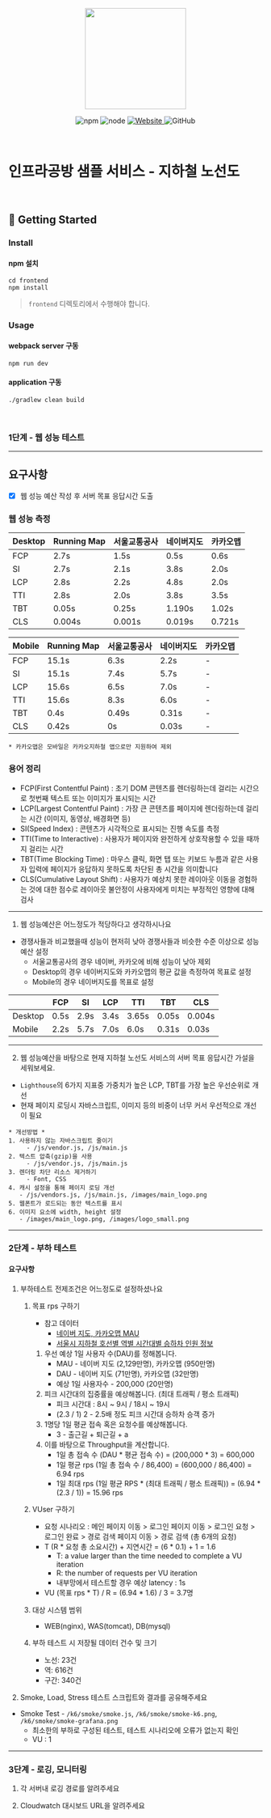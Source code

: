 <p align="center">
    <img width="200px;" src="https://raw.githubusercontent.com/woowacourse/atdd-subway-admin-frontend/master/images/main_logo.png"/>
</p>
<p align="center">
  <img alt="npm" src="https://img.shields.io/badge/npm-%3E%3D%205.5.0-blue">
  <img alt="node" src="https://img.shields.io/badge/node-%3E%3D%209.3.0-blue">
  <a href="https://edu.nextstep.camp/c/R89PYi5H" alt="nextstep atdd">
    <img alt="Website" src="https://img.shields.io/website?url=https%3A%2F%2Fedu.nextstep.camp%2Fc%2FR89PYi5H">
  </a>
  <img alt="GitHub" src="https://img.shields.io/github/license/next-step/atdd-subway-service">
</p>

<br>

# 인프라공방 샘플 서비스 - 지하철 노선도

<br>

## 🚀 Getting Started

### Install

#### npm 설치

```
cd frontend
npm install
```

> `frontend` 디렉토리에서 수행해야 합니다.

### Usage

#### webpack server 구동

```
npm run dev
```

#### application 구동

```
./gradlew clean build
```

<br>

### 1단계 - 웹 성능 테스트

---

## 요구사항

- [x] 웹 성능 예산 작성 후 서버 목표 응답시간 도출

### 웹 성능 측정

| Desktop | Running Map | 서울교통공사 | 네이버지도  | 카카오맵   |
|---------|-------------|--------|--------|--------|
| FCP     | 2.7s        | 1.5s   | 0.5s   | 0.6s   |
| SI      | 2.7s        | 2.1s   | 3.8s   | 2.0s   |
| LCP     | 2.8s        | 2.2s   | 4.8s   | 2.0s   |
| TTI     | 2.8s        | 2.0s   | 3.8s   | 3.5s   |
| TBT     | 0.05s       | 0.25s  | 1.190s | 1.02s  |
| CLS     | 0.004s      | 0.001s | 0.019s | 0.721s |

| Mobile | Running Map | 서울교통공사 | 네이버지도 | 카카오맵 |
|--------|-------------|--------|-------|------|
| FCP    | 15.1s       | 6.3s   | 2.2s  | -    |
| SI     | 15.1s       | 7.4s   | 5.7s  | -    |
| LCP    | 15.6s       | 6.5s   | 7.0s  | -    |
| TTI    | 15.6s       | 8.3s   | 6.0s  | -    |
| TBT    | 0.4s        | 0.49s  | 0.31s | -    |
| CLS    | 0.42s       | 0s     | 0.03s | -    |

`* 카카오맵은 모바일은 카카오지하철 앱으로만 지원하여 제외`

### 용어 정리

* FCP(First Contentful Paint) : 초기 DOM 콘텐츠를 렌더링하는데 걸리는 시간으로 첫번째 텍스트 또는 이미지가 표시되는 시간
* LCP(Largest Contentful Paint) : 가장 큰 콘텐츠를 페이지에 렌더링하는데 걸리는 시간 (이미지, 동영상, 배경화면 등)
* SI(Speed Index) : 콘텐츠가 시각적으로 표시되는 진행 속도를 측정
* TTI(Time to Interactive) : 사용자가 페이지와 완전하게 상호작용할 수 있을 때까지 걸리는 시간
* TBT(Time Blocking Time) : 마우스 클릭, 화면 탭 또는 키보드 누름과 같은 사용자 입력에 페이지가 응답하지 못하도록 차단된 총 시간을 의미합니다
* CLS(Cumulative Layout Shift) : 사용자가 예상치 못한 레이아웃 이동을 경험하는 것에 대한 점수로 레이아웃 불안정이 사용자에게 미치는 부정적인 영향에 대해 검사

---

1. 웹 성능예산은 어느정도가 적당하다고 생각하시나요

- 경쟁사들과 비교했을때 성능이 현저히 낮아 경쟁사들과 비슷한 수준 이상으로 성능예산 설정
    - 서울교통공사의 경우 네이버, 카카오에 비해 성능이 낮아 제외
    - Desktop의 경우 네이버지도와 카카오맵의 평균 값을 측정하여 목표로 설정
    - Mobile의 경우 네이버지도를 목표로 설정

|         | FCP  | SI   | LCP  | TTI   | TBT   | CLS    |
|---------|------|------|------|-------|-------|--------|
| Desktop | 0.5s | 2.9s | 3.4s | 3.65s | 0.05s | 0.004s |
| Mobile  | 2.2s | 5.7s | 7.0s | 6.0s  | 0.31s | 0.03s  |

---

2. 웹 성능예산을 바탕으로 현재 지하철 노선도 서비스의 서버 목표 응답시간 가설을 세워보세요.

- `Lighthouse`의 6가지 지표중 가중치가 높은 LCP, TBT를 가장 높은 우선순위로 개선
- 현재 페이지 로딩시 자바스크립트, 이미지 등의 비중이 너무 커서 우선적으로 개선이 필요

```text
* 개선방법 *
1. 사용하지 않는 자바스크립트 줄이기
     - /js/vendor.js, /js/main.js
2. 텍스트 압축(gzip)을 사용
     - /js/vendor.js, /js/main.js
3. 렌더링 차단 리소스 제거하기
     - Font, CSS
4. 캐시 설정을 통해 페이지 로딩 개선
   - /js/vendors.js, /js/main.js, /images/main_logo.png
5. 웹폰트가 로드되는 동안 텍스트를 표시
6. 이미지 요소에 width, height 설정
   - /images/main_logo.png, /images/logo_small.png
```

---

### 2단계 - 부하 테스트

#### 요구사항

1. 부하테스트 전제조건은 어느정도로 설정하셨나요
    1. 목표 rps 구하기
        - 참고 데이터
            - [네이버 지도, 카카오맵 MAU](https://mobile.newsis.com/view.html?ar_id=NISX20220927_0002028167)
            - [서울시 지하철 호선별 역별 시간대별 승하차 인원 정보](https://data.seoul.go.kr/dataList/OA-12252/S/1/datasetView.do)

        1. 우선 예상 1일 사용자 수(DAU)를 정해봅니다.
            - MAU - 네이버 지도 (2,129만명), 카카오맵 (950만명)
            - DAU - 네이버 지도 (71만명), 카카오맵 (32만명)
            - 예상 1일 사용자수 - 200,000 (20만명)
        2. 피크 시간대의 집중률을 예상해봅니다. (최대 트래픽 / 평소 트래픽)
            - 피크 시간대 : 8시 ~ 9시 / 18시 ~ 19시
            - (2.3 / 1) 2 - 2.5배 정도 피크 시간대 승하차 승객 증가
        3. 1명당 1일 평균 접속 혹은 요청수를 예상해봅니다.
            - 3 - 출근길 + 퇴근길 + a
        4. 이를 바탕으로 Throughput을 계산합니다.
            - 1일 총 접속 수 (DAU * 평균 접속 수) = (200,000 * 3) = 600,000
            - 1일 평균 rps (1일 총 접속 수 / 86,400) = (600,000 / 86,400) = 6.94 rps
            - 1일 최대 rps (1일 평균 RPS * (최대 트래픽 / 평소 트래픽)) = (6.94 * (2.3 / 1)) = 15.96 rps

    2. VUser 구하기
        - 요청 시나리오 : 메인 페이지 이동 > 로그인 페이지 이동 > 로그인 요청 > 로그인 완료 > 경로 검색 페이지 이동 > 경로 검색 (총 6개의 요청)
        - T (R * 요청 총 소요시간) + 지연시간 = (6 * 0.1) + 1 = 1.6
            - T: a value larger than the time needed to complete a VU iteration
            - R: the number of requests per VU iteration
            - 내부망에서 테스트할 경우 예상 latency : 1s
        - VU (목표 rps * T) / R = (6.94 * 1.6) / 3 = 3.7명
   
    3. 대상 시스템 범위
       - WEB(nginx), WAS(tomcat), DB(mysql)
    
    4. 부하 테스트 시 저장될 데이터 건수 및 크기
       - 노선: 23건
       - 역: 616건
       - 구간: 340건

2. Smoke, Load, Stress 테스트 스크립트와 결과를 공유해주세요

- Smoke Test - `/k6/smoke/smoke.js`, `/k6/smoke/smoke-k6.png`, `/k6/smoke/smoke-grafana.png`
    - 최소한의 부하로 구성된 테스트, 테스트 시나리오에 오류가 없는지 확인
    - VU : 1


---

### 3단계 - 로깅, 모니터링

1. 각 서버내 로깅 경로를 알려주세요

2. Cloudwatch 대시보드 URL을 알려주세요
